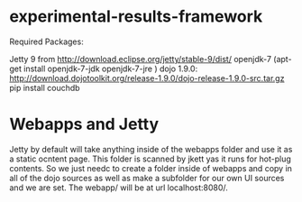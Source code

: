 experimental-results-framework
==============================


Required Packages:

Jetty 9 from http://download.eclipse.org/jetty/stable-9/dist/
openjdk-7 (apt-get install openjdk-7-jdk openjdk-7-jre )
dojo 1.9.0:  http://download.dojotoolkit.org/release-1.9.0/dojo-release-1.9.0-src.tar.gz
pip install couchdb


Webapps and Jetty
=================

Jetty by default will take anything inside of the webapps folder and
use it as a static ocntent page. This folder is scanned by jkett yas
it runs for hot-plug contents.  So we just needc to create a folder
inside of webapps and copy in all of the dojo sources as well as make
a subfolder for our own UI sources and we are set. The webapp/<folder>
will be at url localhost:8080/<folder>.

